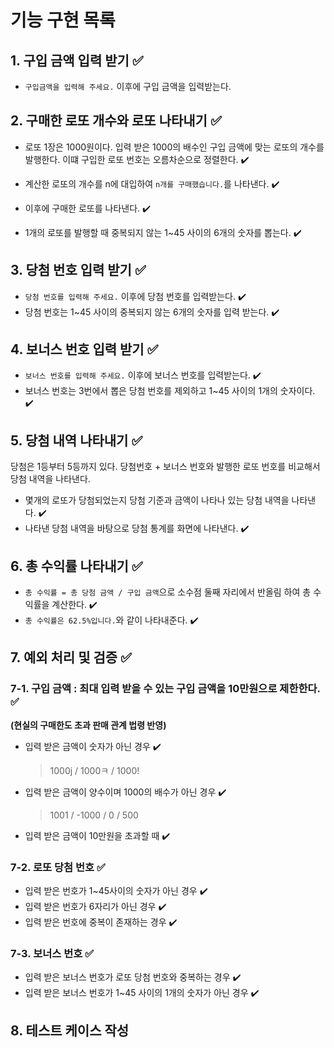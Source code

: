 # 기능 구현 목록

## 1. 구입 금액 입력 받기 ✅

- `구입금액을 입력해 주세요.` 이후에 구입 금액을 입력받는다.

## 2. 구매한 로또 개수와 로또 나타내기 ✅

- 로또 1장은 1000원이다. 입력 받은 1000의 배수인 구입 금액에 맞는 로또의 개수를 발행한다. 이떄 구입한 로또 번호는 오름차순으로 정렬한다. ✔️

- 계산한 로또의 개수를 n에 대입하여 `n개를 구매했습니다.`를 나타낸다. ✔️

- 이후에 구매한 로또를 나타낸다. ✔️

- 1개의 로또를 발행할 때 중복되지 않는 1~45 사이의 6개의 숫자를 뽑는다. ✔️

## 3. 당첨 번호 입력 받기 ✅

- `당첨 번호를 입력해 주세요.` 이후에 당첨 번호를 입력받는다. ✔️
- 당첨 번호는 1~45 사이의 중복되지 않는 6개의 숫자를 입력 받는다. ✔️

## 4. 보너스 번호 입력 받기 ✅

- `보너스 번호를 입력해 주세요.` 이후에 보너스 번호를 입력받는다. ✔️
- 보너스 번호는 3번에서 뽑은 당첨 번호를 제외하고 1~45 사이의 1개의 숫자이다. ✔️

## 5. 당첨 내역 나타내기 ✅

당첨은 1등부터 5등까지 있다. 당첨번호 + 보너스 번호와 발행한 로또 번호를 비교해서 당첨 내역을 나타낸다.

- 몇개의 로또가 당첨되었는지 당첨 기준과 금액이 나타나 있는 당첨 내역을 나타낸다. ✔️
- 나타낸 당첨 내역을 바탕으로 당첨 통계를 화면에 나타낸다. ✔️

## 6. 총 수익률 나타내기 ✅

- `총 수익률 = 총 당첨 금액 / 구입 금액`으로 소수점 둘째 자리에서 반올림 하여 총 수익률을 계산한다. ✔️
- `총 수익률은 62.5%입니다.`와 같이 나타내준다. ✔️

## 7. 예외 처리 및 검증 ✅

### 7-1. 구입 금액 : 최대 입력 받을 수 있는 구입 금액을 10만원으로 제한한다. ✅

**(현실의 구매한도 초과 판매 관계 법령 반영)**

- 입력 받은 금액이 숫자가 아닌 경우 ✔️

  > 1000j / 1000ㅋ / 1000!

- 입력 받은 금액이 양수이며 1000의 배수가 아닌 경우 ✔️

  > 1001 / -1000 / 0 / 500

- 입력 받은 금액이 10만원을 초과할 때 ✔️

### 7-2. 로또 당첨 번호 ✅

- 입력 받은 번호가 1~45사이의 숫자가 아닌 경우 ✔️
- 입력 받은 번호가 6자리가 아닌 경우 ✔️
- 입력 받은 번호에 중복이 존재하는 경우 ✔️

### 7-3. 보너스 번호 ✅

- 입력 받은 보너스 번호가 로또 당첨 번호와 중복하는 경우 ✔️
- 입력 받은 보너스 번호가 1~45 사이의 1개의 숫자가 아닌 경우 ✔️

## 8. 테스트 케이스 작성
